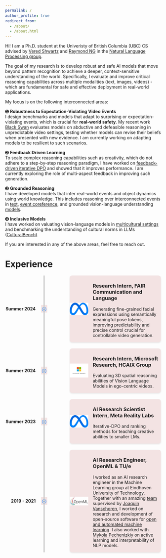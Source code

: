 ```yaml
---
permalink: /
author_profile: true
redirect_from: 
  - /about/
  - /about.html
---
```


Hi! I am a Ph.D. student at the Univeristy of British Columbia (UBC) CS advised by [Vered Shwartz](https://www.cs.ubc.ca/~vshwartz/) and [Raymond NG](https://www.cs.ubc.ca/people/raymond-ng) in the [Natural Language Processing group](http://www.cs.ubc.ca/cs-research/lci/research-groups/natural-language-processing/). 

The goal of my research is to develop robust and safe AI models that move beyond pattern recognition to achieve a deeper, context-sensitive understanding of the world. Specifically, I evaluate and improve critical reasoning capabilities across multiple modalities (text, images, videos) - which are fundamental for safe and effective deployment in real-world applications.

My focus is on the following interconnected areas:

➊ **Robustness to Expectation-Violating Video Events**  
I design benchmarks and models that adapt to surprising or expectation-violating events, which is crucial for **real-world safety**. 
My recent work [Black Swan](https://blackswan.cs.ubc.ca/) evaluates models on abductive and defeasible reasoning in unpredictable video settings, testing whether models can revise their beliefs when presented with new evidence. I am currently working on adapting models to be resilient to such scenarios.

➋ **Feedback Driven Learning**  
To scale complex reasoning capabilities such as creativity, which do not adhere to a step-by-step reasoning paradigm, I have worked on [feedback-driven iterative DPO](https://aclanthology.org/2024.acl-long.706.pdf) and showed that it improves performance. I am currently exploring the role of multi-aspect feedback in improving such generation.

➌ **Grounded Reasoning**  
I have developed models that infer real-world events and object dynamics using world knowledge. This includes reasoning over interconnected events in [text](https://aclanthology.org/2023.findings-emnlp.861.pdf), [event coreference](https://aclanthology.org/2023.eacl-main.125), and grounded vision-language understanding [models](https://openaccess.thecvf.com/content/WACV2023/papers/Ravi_VLC-BERT_Visual_Question_Answering_With_Contextualized_Commonsense_Knowledge_WACV_2023_paper.pdf). 

➍ **Inclusive Models**  
I have worked on valuating vision-language models in [multicultural settings](https://aclanthology.org/2024.emnlp-main.385/) and benchmarking the understanding of cultural norms in LLMs ([CulturalBench](https://arxiv.org/abs/2410.02677)).

If you are interested in any of the above areas, feel free to reach out. 

<!-- Before coming to UBC, I worked as an AI research engineer in the Machine Learning group at Eindhoven University of Technology. Together with an amazing [team](https://github.com/orgs/openml/people) supervised by [Joaquin Vanschoren](https://joaquinvanschoren.github.io/home/#lab) I worked on research and development of open-source software for [open and automated machine learning](https://github.com/openml). I also worked with [Mykola Pechenizkiy](https://www.win.tue.nl/~mpechen/) on active learning and interpretability of NLP models. Prior to that, I graduated from M.Sc. in Mathematics and Computer Science at Eindhoven University of technology, the Netherlands, and B.E. in Computer Engineering from PSG college of Technology, Coimbatore, India.  -->


# Experience

<style>
/* Timeline container */
.timeline {
  position: relative;
  max-width: 1000px;
  margin: 20px auto;
}

/* Vertical line */
.timeline::after {
  content: '';
  position: absolute;
  width: 4px;
  top: 0;
  bottom: 0;
  left: 25%;
  background: #ccc;
  transform: translateX(-50%);
}

/* Individual timeline items */
.timeline-item {
  display: flex;
  align-items: center;
  justify-content: space-between;
  position: relative;
  margin: 20px 0;
}

/* Timeline symbol (diamond) */
.timeline-item::before {
  content: '\25CE'; /* Unicode for a diamond (◆) */
  position: absolute;
  left: 25%;
  transform: translateX(-50%);
  font-size: 18px;
  color: #007bff;
  background: #f3e3e3;
  padding: 2px;
}

/* Left side (Year) */
.timeline-year {
  flex: 1;
  text-align: right;
  font-weight: bold;
  padding-right: 10px;
}

/* Right side (Experience card) */
.experience-card {
  flex: 3;
  display: flex;
  align-items: center;
  border-radius: 8px;
  box-shadow: 0 2px 4px rgba(0, 0, 0, 0.1);
  background: #f3e3e3;
  margin-left: 100px; /* Ensures spacing from the timeline */
}

/* Experience logo */
.experience-card img {
  width: 60px;
  height: 60px;
  object-fit: contain;
  margin-right: 15px;
}

</style>

<div class="timeline">
  <!-- Experience 1 -->
  <div class="timeline-item">
    <div class="timeline-year">Summer 2024</div>
    <div class="experience-card">
      <img src="../images/meta_logo.png" alt="FAIR Logo">
      <div>
        <h3>Research Intern, FAIR Communication and Language</h3>
          <p>Generating fine-grained facial expressions using semantically meaningful pose tokens, improving predictability and precise control crucial for controllable video generation. </p>
      </div>
    </div>
  </div>

  <!-- Experience 2 -->
  <div class="timeline-item">
    <div class="timeline-year">Summer 2024</div>
    <div class="experience-card">
      <img src="../images/msr_logo.jpeg" alt="Microsoft Research Logo">
      <div>
        <h3>Research Intern, Microsoft Research, HCAIX Group</h3>
        <p>Evaluating 3D spatial reasoning abilities of Vision Language Models in ego-centric videos.</p>
      </div>
    </div>
  </div>

  <!-- Experience 3 -->
  <div class="timeline-item">
    <div class="timeline-year">Summer 2023</div>
    <div class="experience-card">
      <img src="../images/meta_logo.png" alt="Meta Reality Labs Logo">
      <div>
        <h3>AI Research Scientist Intern, Meta Reality Labs</h3>
        <p> Iterative-DPO and ranking methods for teaching creative abilities to smaller LMs.</p>
      </div>
    </div>
  </div>


<!-- Experience 5 -->
<div class="timeline-item">
  <div class="timeline-year">2019 - 2021</div>
  <div class="experience-card">
    <img src="../images/openml_logo.png" alt="OpenML Logo">
    <div>
      <h3>AI Research Engineer, OpenML & TU/e</h3>
      <p>
        I worked as an AI research engineer in the Machine Learning group at Eindhoven University of Technology. 
        Together with an amazing <a href="https://github.com/orgs/openml/people">team</a> supervised by 
        <a href="https://joaquinvanschoren.github.io/home/#lab">Joaquin Vanschoren</a>, I worked on research and development of open-source software for 
        <a href="https://github.com/openml">open and automated machine learning</a>. I also worked with 
        <a href="https://www.win.tue.nl/~mpechen/">Mykola Pechenizkiy</a> on active learning and interpretability of NLP models.
      </p>
    </div>
  </div>
</div>

